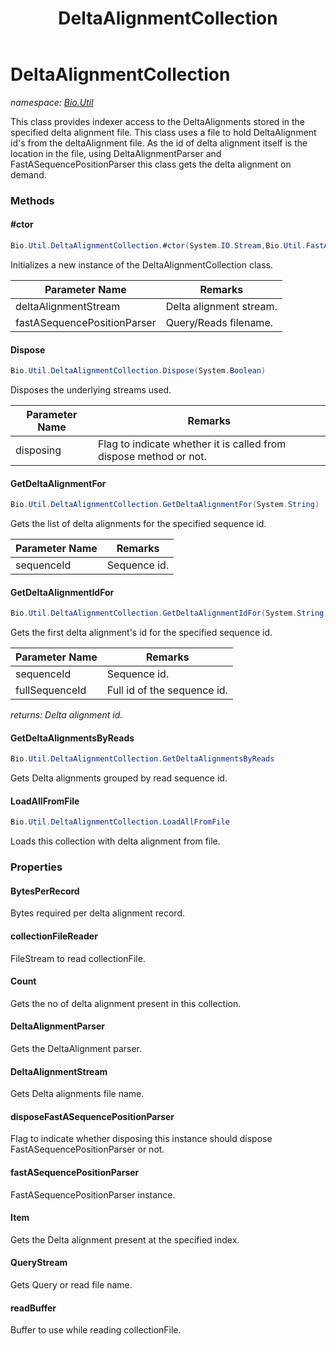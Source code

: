 ﻿---
title: DeltaAlignmentCollection
---

# DeltaAlignmentCollection
_namespace: [Bio.Util](N-Bio.Util.html)_

This class provides indexer access to the DeltaAlignments stored in the specified delta alignment file. 
 This class uses a file to hold DeltaAlignment id's from the deltaAlignment file.
 As the id of delta alignment itself is the location in the file, using DeltaAlignmentParser 
 and FastASequencePositionParser this class gets the delta alignment on demand.

### Methods

#### #ctor
```csharp
Bio.Util.DeltaAlignmentCollection.#ctor(System.IO.Stream,Bio.Util.FastASequencePositionParser)
```
Initializes a new instance of the DeltaAlignmentCollection class.

|Parameter Name|Remarks|
|--------------|-------|
|deltaAlignmentStream|Delta alignment stream.|
|fastASequencePositionParser|Query/Reads filename.|


#### Dispose
```csharp
Bio.Util.DeltaAlignmentCollection.Dispose(System.Boolean)
```
Disposes the underlying streams used.

|Parameter Name|Remarks|
|--------------|-------|
|disposing|Flag to indicate whether it is called from dispose method or not.|


#### GetDeltaAlignmentFor
```csharp
Bio.Util.DeltaAlignmentCollection.GetDeltaAlignmentFor(System.String)
```
Gets the list of delta alignments for the specified sequence id.

|Parameter Name|Remarks|
|--------------|-------|
|sequenceId|Sequence id.|


#### GetDeltaAlignmentIdFor
```csharp
Bio.Util.DeltaAlignmentCollection.GetDeltaAlignmentIdFor(System.String,System.String@)
```
Gets the first delta alignment's id for the specified sequence id.

|Parameter Name|Remarks|
|--------------|-------|
|sequenceId|Sequence id.|
|fullSequenceId|Full id of the sequence id.|

_returns: Delta alignment id._

#### GetDeltaAlignmentsByReads
```csharp
Bio.Util.DeltaAlignmentCollection.GetDeltaAlignmentsByReads
```
Gets Delta alignments grouped by read sequence id.

#### LoadAllFromFile
```csharp
Bio.Util.DeltaAlignmentCollection.LoadAllFromFile
```
Loads this collection with delta alignment from file.



### Properties

#### BytesPerRecord
Bytes required per delta alignment record.
#### collectionFileReader
FileStream to read collectionFile.
#### Count
Gets the no of delta alignment present in this collection.
#### DeltaAlignmentParser
Gets the DeltaAlignment parser.
#### DeltaAlignmentStream
Gets Delta alignments file name.
#### disposeFastASequencePositionParser
Flag to indicate whether disposing this instance should dispose FastASequencePositionParser or not.
#### fastASequencePositionParser
FastASequencePositionParser instance.
#### Item
Gets the Delta alignment present at the specified index.
#### QueryStream
Gets Query or read file name.
#### readBuffer
Buffer to use while reading collectionFile.

